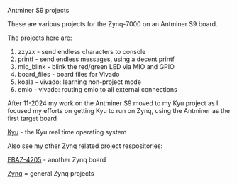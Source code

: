 Antminer S9 projects

These are various projects for the Zynq-7000 on an Antminer S9 board.

The projects here are:

1. zzyzx - send endless characters to console
1. printf - send endless messages, using a decent printf
1. mio_blink - blink the red/green LED via MIO and GPIO
1. board_files - board files for Vivado
1. koala - vivado: learning non-project mode
1. emio - vivado: routing emio to all external connections

After 11-2024 my work on the Antminer S9 moved to my Kyu project as
I focused my efforts on getting Kyu to run on Zynq, using the
Antminer as the first target board

[Kyu](https://github.com/trebisky/kyu) - the Kyu real time operating system

Also see my other Zynq related project respositories:

[EBAZ-4205](https://github.com/trebisky/ebaz4205_miner) - another Zynq board

[Zynq](https://github.com/trebisky/Zynq) = general Zynq projects

